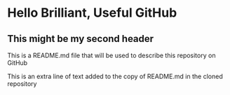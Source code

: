 # Hello Brilliant, Useful GitHub

## This might be my second header

This is a README.md file that will be used to describe this repository on GitHub

This is an extra line of text added to the copy of README.md in the cloned repository 
